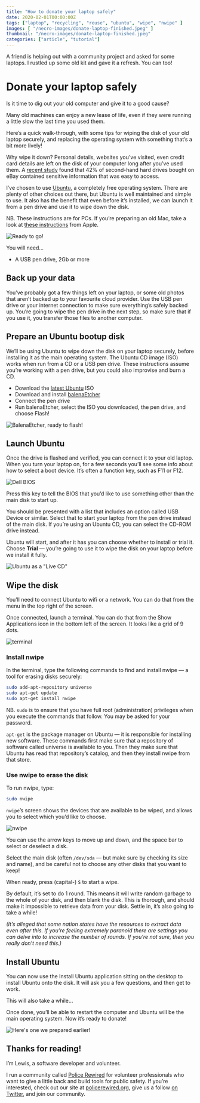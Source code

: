 ```yaml
---
title: "How to donate your laptop safely"
date: 2020-02-01T00:00:00Z
tags: ["laptop", "recycling", "reuse", "ubuntu", "wipe", "nwipe" ]
images: [ "/necro-images/donate-laptop-finished.jpeg" ]
thumbnail: "/necro-images/donate-laptop-finished.jpeg"
categories: ["article", "tutorial"]
---
```


A friend is helping out with a community project and asked for some laptops. I rustled up some old kit and gave it a refresh. You can too!

# Donate your laptop safely

Is it time to dig out your old computer and give it to a good cause?

Many old machines can enjoy a new lease of life, even if they were running a little slow the last time you used them.

Here’s a quick walk-through, with some tips for wiping the disk of your old laptop securely, and replacing the operating system with something that’s a bit more lively!

Why wipe it down? Personal details, websites you’ve visited, even credit card details are left on the disk of your computer long after you’ve used them. A [recent study](https://www.theregister.co.uk/2019/04/25/ebay_data_drives/) found that 42% of second-hand hard drives bought on eBay contained sensitive information that was easy to access.

I’ve chosen to use [Ubuntu](https://ubuntu.com/desktop/features), a completely free operating system. There are plenty of other choices out there, but Ubuntu is well maintained and simple to use. It also has the benefit that even before it’s installed, we can launch it from a pen drive and use it to wipe down the disk.

NB. These instructions are for PCs. If you’re preparing an old Mac, take a look at [these instructions](https://support.apple.com/en-gb/HT201065) from Apple.

![Ready to go!](/necro-images/donate-laptop-1.jpeg)

You will need...

* A USB pen drive, 2Gb or more

## Back up your data

You’ve probably got a few things left on your laptop, or some old photos that aren’t backed up to your favourite cloud provider. Use the USB pen drive or your internet connection to make sure everything’s safely backed up. You’re going to wipe the pen drive in the next step, so make sure that if you use it, you transfer those files to another computer.

## Prepare an Ubuntu bootup disk

We’ll be using Ubuntu to wipe down the disk on your laptop securely, before installing it as the main operating system.
The Ubuntu CD image (ISO) works when run from a CD or a USB pen drive. These instructions assume you’re working with a pen drive, but you could also improvise and burn a CD.

* Download the [latest Ubuntu](https://ubuntu.com/download/desktop) ISO
* Download and install [balenaEtcher](https://www.balena.io/etcher/)
* Connect the pen drive
* Run balenaEtcher, select the ISO you downloaded, the pen drive, and choose Flash!

![BalenaEtcher, ready to flash!](/necro-images/donate-laptop-balena-etcher.png)

## Launch Ubuntu

Once the drive is flashed and verified, you can connect it to your old laptop. When you turn your laptop on, for a few seconds you’ll see some info about how to select a boot device. It’s often a function key, such as F11 or F12.

![Dell BIOS](/necro-images/donate-laptop-dell-boot.jpeg)

Press this key to tell the BIOS that you’d like to use something other than the main disk to start up.

You should be presented with a list that includes an option called USB Device or similar. Select that to start your laptop from the pen drive instead of the main disk. If you’re using an Ubuntu CD, you can select the CD-ROM drive instead.

Ubuntu will start, and after it has you can choose whether to install or trial it. Choose **Trial** — you’re going to use it to wipe the disk on your laptop before we install it fully.

![Ubuntu as a "Live CD"](/necro-images/donate-laptop-try-ubuntu.jpeg)

## Wipe the disk

You’ll need to connect Ubuntu to wifi or a network. You can do that from the menu in the top right of the screen.

Once connected, launch a terminal. You can do that from the Show Applications icon in the bottom left of the screen. It looks like a grid of 9 dots.

![terminal](/necro-images/donate-laptop-wipe-1.jpeg)

### Install nwipe

In the terminal, type the following commands to find and install nwipe — a tool for erasing disks securely:

```bash
sudo add-apt-repository universe
sudo apt-get update
sudo apt-get install nwipe
```

NB. `sudo` is to ensure that you have full root (administration) privileges when you execute the commands that follow. You may be asked for your password.

`apt-get` is the package manager on Ubuntu — it is responsible for installing new software. These commands first make sure that a repository of software called universe is available to you. Then they make sure that Ubuntu has read that repository’s catalog, and then they install nwipe from that store.

### Use nwipe to erase the disk

To run nwipe, type:

```bash
sudo nwipe
```

`nwipe`’s screen shows the devices that are available to be wiped, and allows you to select which you’d like to choose.

![nwipe](/necro-images/donate-laptop-wipe-2.jpeg)

You can use the arrow keys to move up and down, and the space bar to select or deselect a disk.

Select the main disk (often `/dev/sda` — but make sure by checking its size and name), and be careful not to choose any other disks that you want to keep!

When ready, press (capital-) `S` to start a wipe.

By default, it’s set to do 1 round. This means it will write random garbage to the whole of your disk, and then blank the disk. This is thorough, and should make it impossible to retrieve data from your disk. Settle in, it’s also going to take a while!

_(It’s alleged that some nation states have the resources to extract data even after this. If you’re feeling extremely paranoid there are settings you can delve into to increase the number of rounds. If you’re not sure, then you really don’t need this.)_

## Install Ubuntu

You can now use the Install Ubuntu application sitting on the desktop to install Ubuntu onto the disk. It will ask you a few questions, and then get to work.

This will also take a while...

Once done, you’ll be able to restart the computer and Ubuntu will be the main operating system. Now it’s ready to donate!

![Here's one we prepared earlier!](/necro-images/donate-laptop-finished.jpeg)

## Thanks for reading!

I’m Lewis, a software developer and volunteer.

I run a community called [Police Rewired](https://policerewired.org) for volunteer professionals who want to give a little back and build tools for public safety. If you’re interested, check out our site at [policerewired.org](https://policerewired.org), give us a follow [on Twitter](https://twitter.com/policerewired), and join our community.

